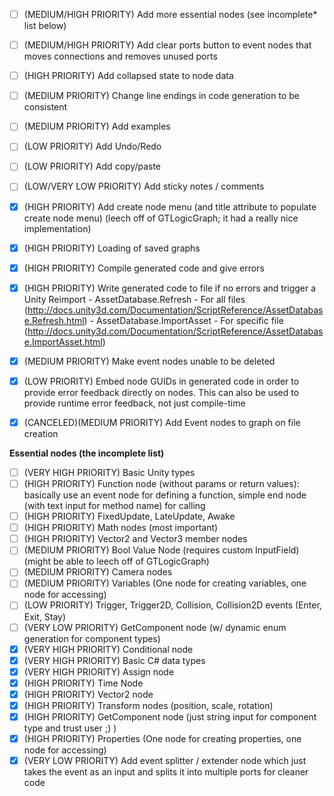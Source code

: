 - [ ] (MEDIUM/HIGH PRIORITY) Add more essential nodes (see incomplete* list below)
- [ ] (MEDIUM/HIGH PRIORITY) Add clear ports button to event nodes that moves connections and removes unused ports
- [ ] (HIGH PRIORITY) Add collapsed state to node data
- [ ] (MEDIUM PRIORITY) Change line endings in code generation to be consistent
- [ ] (MEDIUM PRIORITY) Add examples 
- [ ] (LOW PRIORITY) Add Undo/Redo
- [ ] (LOW PRIORITY) Add copy/paste
- [ ] (LOW/VERY LOW PRIORITY) Add sticky notes / comments
- [x] (HIGH PRIORITY) Add create node menu (and title attribute to populate create node menu) (leech off of GTLogicGraph; it had a really nice implementation)
- [x] (HIGH PRIORITY) Loading of saved graphs
- [x] (HIGH PRIORITY) Compile generated code and give errors
- [x] (HIGH PRIORITY) Write generated code to file if no errors and trigger a Unity Reimport
        - AssetDatabase.Refresh - For all files (http://docs.unity3d.com/Documentation/ScriptReference/AssetDatabase.Refresh.html)
        - AssetDatabase.ImportAsset - For specific file (http://docs.unity3d.com/Documentation/ScriptReference/AssetDatabase.ImportAsset.html)
- [x] (MEDIUM PRIORITY) Make event nodes unable to be deleted
- [x] (LOW PRIORITY) Embed node GUIDs in generated code in order to provide error feedback directly on nodes. This can also be used to provide runtime error feedback, not just compile-time
- [x] (CANCELED)(MEDIUM PRIORITY) Add Event nodes to graph on file creation


**Essential nodes (the incomplete list)**
- [ ] (VERY HIGH PRIORITY) Basic Unity types
- [ ] (HIGH PRIORITY) Function node (without params or return values): basically use an event node for defining a function, simple end node (with text input for method name) for calling
- [ ] (HIGH PRIORITY) FixedUpdate, LateUpdate, Awake
- [ ] (HIGH PRIORITY) Math nodes (most important)
- [ ] (HIGH PRIORITY) Vector2 and Vector3 member nodes
- [ ] (MEDIUM PRIORITY) Bool Value Node (requires custom InputField) (might be able to leech off of GTLogicGraph)
- [ ] (MEDIUM PRIORITY) Camera nodes
- [ ] (MEDIUM PRIORITY) Variables (One node for creating variables, one node for accessing)
- [ ] (LOW PRIORITY) Trigger, Trigger2D, Collision, Collision2D events (Enter, Exit, Stay)
- [ ] (VERY LOW PRIORITY) GetComponent node (w/ dynamic enum generation for component types)
- [x] (VERY HIGH PRIORITY) Conditional node
- [x] (VERY HIGH PRIORITY) Basic C# data types
- [x] (VERY HIGH PRIORITY) Assign node
- [x] (HIGH PRIORITY) Time Node
- [x] (HIGH PRIORITY) Vector2 node
- [x] (HIGH PRIORITY) Transform nodes (position, scale, rotation)
- [x] (HIGH PRIORITY) GetComponent node (just string input for component type and trust user ;) )
- [x] (HIGH PRIORITY) Properties (One node for creating properties, one node for accessing)
- [x] (VERY LOW PRIORITY) Add event splitter / extender node which just takes the event as an input and splits it into multiple ports for cleaner code
